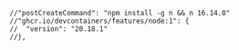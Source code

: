 	//"postCreateCommand": "npm install -g n && n 16.14.0"
	//"ghcr.io/devcontainers/features/node:1": {
	//	"version": "20.18.1"
	//},